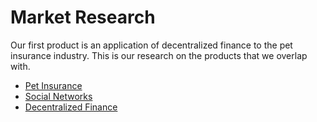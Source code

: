 # Market Research

Our first product is an application of decentralized finance to the pet insurance industry.
This is our research on the products that we overlap with.



* [Pet Insurance](./petinsurance.md)
* [Social Networks](./social_networks.md)
* [Decentralized Finance](./defi.md)

